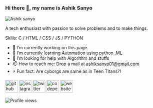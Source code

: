 ### Hi there 👋, my name is Ashik Sanyo
![Ashik sanyo](https://user-images.githubusercontent.com/66254994/100312196-a9e89c00-2fd7-11eb-95c8-e475aa4cfcc7.png)

A tech enthusiast with passion to solve problems and to make things.

Skills: C / HTML / CSS / JS / PYTHON

- 🔭 I’m currently working on this page. 
- 🌱 I’m currently learning Automation using python ,ML 
- 🤔 I’m looking for help with Algorithm and stuffs 
- 📫 How to reach me: Drop a mail at ashiksanyo01@gmail.com 
- ⚡ Fun fact: Are cyborgs are same as in Teen Titans?! 


[<img src='https://cdn.jsdelivr.net/npm/simple-icons@3.0.1/icons/github.svg' alt='github' height='40'>](https://github.com/ashiksanyo10)  [<img src='https://cdn.jsdelivr.net/npm/simple-icons@3.0.1/icons/instagram.svg' alt='instagram' height='40'>](https://www.instagram.com/sanyo.jpeg/)  [<img src='https://cdn.jsdelivr.net/npm/simple-icons@3.0.1/icons/twitter.svg' alt='twitter' height='40'>](https://twitter.com/@ashsanyo)  [<img src='https://cdn.jsdelivr.net/npm/simple-icons@3.0.1/icons/codepen.svg' alt='codepen' height='40'>](https://codepen.io/@ashsanyo)  [<img src='https://cdn.jsdelivr.net/npm/simple-icons@3.0.1/icons/icloud.svg' alt='website' height='40'>](https://ashiksanyo.netlify.app/)  

![Profile views](https://gpvc.arturio.dev/ashiksanyo10)  
